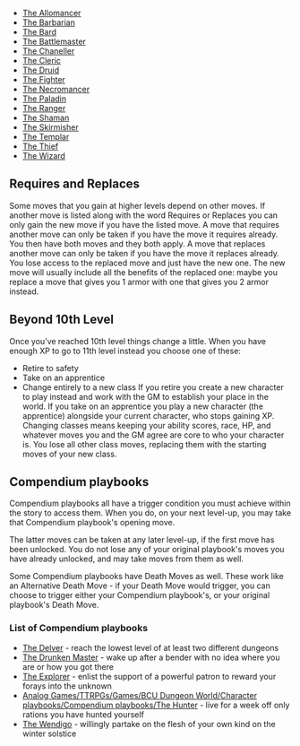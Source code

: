 * [The Allomancer](The%20Allomancer.md)
* [The Barbarian](The%20Barbarian.md)
* [The Bard](The%20Bard.md)
* [The Battlemaster](The%20Battlemaster.md)
* [The Chaneller](The%20Chaneller.md)
* [The Cleric](The%20Cleric.md)
* [The Druid](The%20Druid.md)
* [The Fighter](The%20Fighter.md)
* [The Necromancer](The%20Necromancer.md)
* [The Paladin](The%20Paladin.md)
* [The Ranger](The%20Ranger.md)
* [The Shaman](The%20Shaman.md)
* [The Skirmisher](The%20Skirmisher.md)
* [The Templar](The%20Templar.md)
* [The Thief](The%20Thief.md)
* [The Wizard](The%20Wizard.md)

## Requires and Replaces

Some moves that you gain at higher levels depend on other moves. If another move is listed along with the word Requires or Replaces you can only gain the new move if you have the listed move. 
A move that requires another move can only be taken if you have the move it requires already. You then have both moves and they both apply.
A move that replaces another move can only be taken if you have the move it replaces already. You lose access to the replaced move and just have the new one. The new move will usually include all the benefits of the replaced one: maybe you replace a move that gives you 1 armor with one that gives you 2 armor instead.

## Beyond 10th Level

Once you’ve reached 10th level things change a little. When you have enough XP to go to 11th level instead you choose one of these:

* Retire to safety
* Take on an apprentice
* Change entirely to a new class
  If you retire you create a new character to play instead and work with the GM to establish your place in the world. 
  If you take on an apprentice you play a new character (the apprentice) alongside your current character, who stops gaining XP. 
  Changing classes means keeping your ability scores, race, HP, and whatever moves you and the GM agree are core to who your character is. You lose all other class moves, replacing them with the starting moves of your new class.

## Compendium playbooks

Compendium playbooks all have a trigger condition you must achieve within the story to access them. When you do, on your next level-up, you may take that Compendium playbook's opening move.

The latter moves can be taken at any later level-up, if the first move has been unlocked. You do not lose any of your original playbook's moves you have already unlocked, and may take moves from them as well.

Some Compendium playbooks have Death Moves as well. These work like an Alternative Death Move - if your Death Move would trigger, you can choose to trigger either your Compendium playbook's, or your original playbook's Death Move.

### List of Compendium playbooks

* [The Delver](Compendium%20playbooks/The%20Delver.md) - reach the lowest level of at least two different dungeons
* [The Drunken Master](Compendium%20playbooks/The%20Drunken%20Master.md) - wake up after a bender with no idea where you are or how you got there
* [The Explorer](Compendium%20playbooks/The%20Explorer.md) - enlist the support of a powerful patron to reward your forays into the unknown
* [Analog Games/TTRPGs/Games/BCU Dungeon World/Character playbooks/Compendium playbooks/The Hunter](Compendium%20playbooks/The%20Hunter.md) - live for a week off only rations you have hunted yourself
* [The Wendigo](Compendium%20playbooks/The%20Wendigo.md) - willingly partake on the flesh of your own kind on the winter solstice
